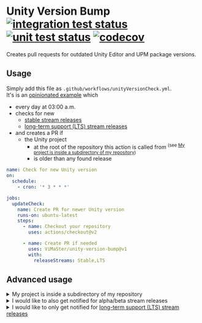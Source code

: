 # Unity Version Bump [![integration test status](https://github.com/ViMaSter/unity-version-bump/actions/workflows/integration.yml/badge.svg)](https://github.com/ViMaSter/unity-version-bump/actions/workflows/integration.yml) [![unit test status](https://github.com/ViMaSter/unity-version-bump/actions/workflows/unit.yml/badge.svg)](https://github.com/ViMaSter/unity-version-bump/actions/workflows/unit.yml) [![codecov](https://codecov.io/gh/ViMaSter/unity-version-bump/branch/main/graph/badge.svg?token=5Q8BPW6MQU)](https://codecov.io/gh/ViMaSter/unity-version-bump)

Creates pull requests for outdated Unity Editor and UPM package versions.

## Usage

Simply add this file as `.github/workflows/unityVersionCheck.yml`.  
It's is an [opinionated example](https://basecamp.com/gettingreal/04.6-make-opinionated-software) which
- every day at 03:00 a.m.
- checks for new
  - [stable stream releases](https://unity3d.com/get-unity/download/archive)
  - [long-term support (LTS) stream releases](https://unity3d.com/unity/qa/lts-releases)
- and creates a PR if
  - the Unity project 
    - at the root of the repository this action is called from <sup>(see [My project is inside a subdirectory of my repository](#my-project-is-inside-a-subdirectory-of-my-repository))</sup>
    - is older than any found release

```yml
name: Check for new Unity version
on:
  schedule:
    - cron: '* 3 * * *'

jobs:
  updateCheck:
    name: Create PR for newer Unity version
    runs-on: ubuntu-latest
    steps:
      - name: Checkout your repository
        uses: actions/checkout@v2

      - name: Create PR if needed
        uses: ViMaSter/unity-version-bump@v1
        with:
          releaseStreams: Stable,LTS
```


## Advanced usage

<details>
  <summary id="my-project-is-inside-a-subdirectory-of-my-repository">My project is inside a subdirectory of my repository</summary>

Assuming Unity's `Assets` directory resides at `[YOUR_REPOSITORY_ROOT]/projects/my-game/Assets`, add the `projectPath` [input parameter](https://docs.github.com/en/actions/using-workflows/workflow-syntax-for-github-actions#jobsjob_idstepswith) as follows:

```yml
      - name: Create PR if needed
        uses: ViMaSter/unity-version-bump@v1
        with:
          projectPath: projects/my-game # <-- add this line
          releaseStreams: Stable,LTS
```
</details>

<details>
  <summary>I would like to also get notified for alpha/beta stream releases</summary>

The `releaseStreams` parameter accepts a comma-separated list of the following values **in any order**:
  - `Alpha`
  - `Beta`
  - `Stable`
  - `LTS`
  - `Patch`

**This parameter has no default and needs to be set to at least one release stream.**

### To include beta stream releases next to regular releases...
```yml
      - name: Create PR if needed
        uses: ViMaSter/unity-version-bump@v1
        with:
          projectPath: projects/my-game
          releaseStreams: Stable,LTS,Beta # <-- set this line
```
### To include alpha and beta stream releases next to regular releases...
```yml
      - name: Create PR if needed
        uses: ViMaSter/unity-version-bump@v1
        with:
          projectPath: projects/my-game
          releaseStreams: Stable,LTS,Beta,Alpha # <-- set this line
```
</details>


<details>
  <summary>I would like to only get notified for <a href="https://unity3d.com/unity/qa/lts-releases">long-term support (LTS) stream releases</a></summary>

The `releaseStreams` parameter accepts a comma-separated list of the following values **in any order**:
  - `Alpha`
  - `Beta`
  - `Stable`
  - `LTS`
  - `Patch`

**This parameter has no default and needs to be set to at least one release stream.**

### To **only** include [long-term support (LTS) stream releases](https://unity3d.com/unity/qa/lts-releases)
```yml
      - name: Create PR if needed
        uses: ViMaSter/unity-version-bump@v1
        with:
          projectPath: projects/my-game
          releaseStreams: LTS # <-- set this line
```
### To **only** include beta stream releases
```yml
      - name: Create PR if needed
        uses: ViMaSter/unity-version-bump@v1
        with:
          projectPath: projects/my-game
          releaseStreams: Beta # <-- set this line
```
</details>
